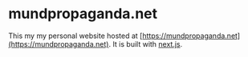 # mundpropaganda.net

This my my personal website hosted at [https://mundpropaganda.net](https://mundpropaganda.net). It is built with [next.js](https://github.com/zeit/next.js).
